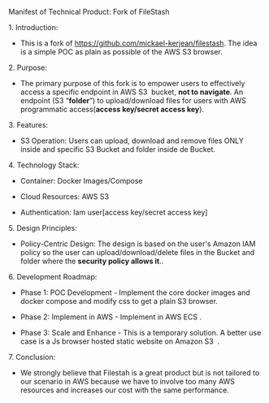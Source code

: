 Manifest of Technical Product: Fork of FileStash

1\. Introduction:

- This is a fork of <https://github.com/mickael-kerjean/filestash>. The idea is a simple POC as plain as possible of the AWS S3 browser.

2\. Purpose:

- The primary purpose of this fork is to empower users to effectively access a specific endpoint in AWS S3  bucket, **not to navigate**. An endpoint (S3 “**folder**”) to upload/download files for users with AWS programmatic access(**access key/secret access key**).

3\. Features:

- S3 Operation: Users can upload, download and remove files ONLY inside and specific S3 Bucket and folder inside de Bucket.

4\. Technology Stack:

- Container: Docker Images/Compose

- Cloud Resources: AWS S3

- Authentication: Iam user\[access key/secret access key]

5\. Design Principles:

- Policy-Centric Design: The design is based on the user's Amazon IAM policy so the user can upload/download/delete files in the Bucket and folder where the **security policy allows it**..

6\. Development Roadmap:

- Phase 1: POC Development - Implement the core docker images and docker compose and modify css to get a plain S3 browser.

- Phase 2: Implement in AWS - Implement in AWS ECS .

- Phase 3: Scale and Enhance - This is a temporary solution. A better use case is a Js browser hosted static website on Amazon S3  .

7\. Conclusion:

- We strongly believe that Filestah is a great product but is not tailored to our scenario in AWS because we have to involve too many AWS resources and increases our cost with the same performance. 

